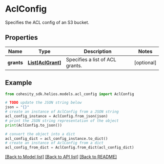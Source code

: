 # AclConfig

Specifies the ACL config of an S3 bucket.

## Properties

Name | Type | Description | Notes
------------ | ------------- | ------------- | -------------
**grants** | [**List[AclGrant]**](AclGrant.md) | Specifies a list of ACL grants. | [optional] 

## Example

```python
from cohesity_sdk.helios.models.acl_config import AclConfig

# TODO update the JSON string below
json = "{}"
# create an instance of AclConfig from a JSON string
acl_config_instance = AclConfig.from_json(json)
# print the JSON string representation of the object
print(AclConfig.to_json())

# convert the object into a dict
acl_config_dict = acl_config_instance.to_dict()
# create an instance of AclConfig from a dict
acl_config_from_dict = AclConfig.from_dict(acl_config_dict)
```
[[Back to Model list]](../README.md#documentation-for-models) [[Back to API list]](../README.md#documentation-for-api-endpoints) [[Back to README]](../README.md)


